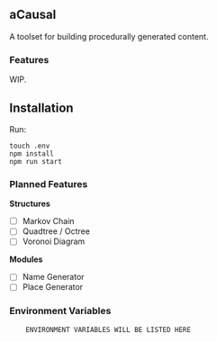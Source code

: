 ## aCausal

A toolset for building procedurally generated content.

### Features ###

WIP.

## Installation

Run:

```
touch .env
npm install
npm run start
```

### Planned Features ###

**Structures**
- [ ] Markov Chain
- [ ] Quadtree / Octree
- [ ] Voronoi Diagram

**Modules**
- [ ] Name Generator
- [ ] Place Generator

### Environment Variables

```
    ENVIRONMENT VARIABLES WILL BE LISTED HERE
```
